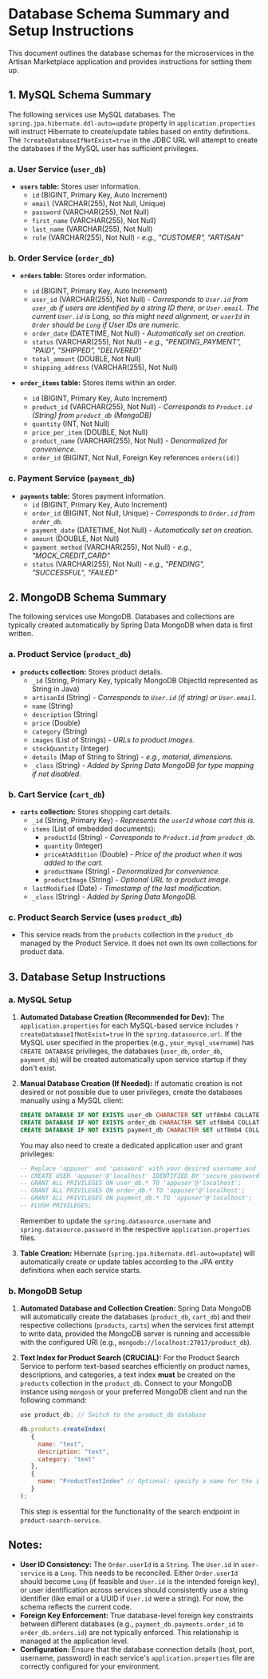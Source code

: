 # Database Schema Summary and Setup Instructions

This document outlines the database schemas for the microservices in the Artisan Marketplace application and provides instructions for setting them up.

## 1. MySQL Schema Summary

The following services use MySQL databases. The `spring.jpa.hibernate.ddl-auto=update` property in `application.properties` will instruct Hibernate to create/update tables based on entity definitions. The `?createDatabaseIfNotExist=true` in the JDBC URL will attempt to create the databases if the MySQL user has sufficient privileges.

### a. User Service (`user_db`)

*   **`users` table:** Stores user information.
    *   `id` (BIGINT, Primary Key, Auto Increment)
    *   `email` (VARCHAR(255), Not Null, Unique)
    *   `password` (VARCHAR(255), Not Null)
    *   `first_name` (VARCHAR(255), Not Null)
    *   `last_name` (VARCHAR(255), Not Null)
    *   `role` (VARCHAR(255), Not Null) - *e.g., "CUSTOMER", "ARTISAN"*

### b. Order Service (`order_db`)

*   **`orders` table:** Stores order information.
    *   `id` (BIGINT, Primary Key, Auto Increment)
    *   `user_id` (VARCHAR(255), Not Null) - *Corresponds to `User.id` from `user_db` if users are identified by a string ID there, or `User.email`. The current `User.id` is Long, so this might need alignment, or `userId` in `Order` should be `Long` if User IDs are numeric.*
    *   `order_date` (DATETIME, Not Null) - *Automatically set on creation.*
    *   `status` (VARCHAR(255), Not Null) - *e.g., "PENDING_PAYMENT", "PAID", "SHIPPED", "DELIVERED"*
    *   `total_amount` (DOUBLE, Not Null)
    *   `shipping_address` (VARCHAR(255), Not Null)

*   **`order_items` table:** Stores items within an order.
    *   `id` (BIGINT, Primary Key, Auto Increment)
    *   `product_id` (VARCHAR(255), Not Null) - *Corresponds to `Product.id` (String) from `product_db` (MongoDB)*
    *   `quantity` (INT, Not Null)
    *   `price_per_item` (DOUBLE, Not Null)
    *   `product_name` (VARCHAR(255), Not Null) - *Denormalized for convenience.*
    *   `order_id` (BIGINT, Not Null, Foreign Key references `orders(id)`)

### c. Payment Service (`payment_db`)

*   **`payments` table:** Stores payment information.
    *   `id` (BIGINT, Primary Key, Auto Increment)
    *   `order_id` (BIGINT, Not Null, Unique) - *Corresponds to `Order.id` from `order_db`.*
    *   `payment_date` (DATETIME, Not Null) - *Automatically set on creation.*
    *   `amount` (DOUBLE, Not Null)
    *   `payment_method` (VARCHAR(255), Not Null) - *e.g., "MOCK_CREDIT_CARD"*
    *   `status` (VARCHAR(255), Not Null) - *e.g., "PENDING", "SUCCESSFUL", "FAILED"*

## 2. MongoDB Schema Summary

The following services use MongoDB. Databases and collections are typically created automatically by Spring Data MongoDB when data is first written.

### a. Product Service (`product_db`)

*   **`products` collection:** Stores product details.
    *   `_id` (String, Primary Key, typically MongoDB ObjectId represented as String in Java)
    *   `artisanId` (String) - *Corresponds to `User.id` (if string) or `User.email`.*
    *   `name` (String)
    *   `description` (String)
    *   `price` (Double)
    *   `category` (String)
    *   `images` (List of Strings) - *URLs to product images.*
    *   `stockQuantity` (Integer)
    *   `details` (Map of String to String) - *e.g., material, dimensions.*
    *   `_class` (String) - *Added by Spring Data MongoDB for type mapping if not disabled.*

### b. Cart Service (`cart_db`)

*   **`carts` collection:** Stores shopping cart details.
    *   `_id` (String, Primary Key) - *Represents the `userId` whose cart this is.*
    *   `items` (List of embedded documents):
        *   `productId` (String) - *Corresponds to `Product.id` from `product_db`.*
        *   `quantity` (Integer)
        *   `priceAtAddition` (Double) - *Price of the product when it was added to the cart.*
        *   `productName` (String) - *Denormalized for convenience.*
        *   `productImage` (String) - *Optional URL to a product image.*
    *   `lastModified` (Date) - *Timestamp of the last modification.*
    *   `_class` (String) - *Added by Spring Data MongoDB.*

### c. Product Search Service (uses `product_db`)

*   This service reads from the `products` collection in the `product_db` managed by the Product Service. It does not own its own collections for product data.

## 3. Database Setup Instructions

### a. MySQL Setup

1.  **Automated Database Creation (Recommended for Dev):**
    The `application.properties` for each MySQL-based service includes `?createDatabaseIfNotExist=true` in the `spring.datasource.url`. If the MySQL user specified in the properties (e.g., `your_mysql_username`) has `CREATE DATABASE` privileges, the databases (`user_db`, `order_db`, `payment_db`) will be created automatically upon service startup if they don't exist.

2.  **Manual Database Creation (If Needed):**
    If automatic creation is not desired or not possible due to user privileges, create the databases manually using a MySQL client:
    ```sql
    CREATE DATABASE IF NOT EXISTS user_db CHARACTER SET utf8mb4 COLLATE utf8mb4_unicode_ci;
    CREATE DATABASE IF NOT EXISTS order_db CHARACTER SET utf8mb4 COLLATE utf8mb4_unicode_ci;
    CREATE DATABASE IF NOT EXISTS payment_db CHARACTER SET utf8mb4 COLLATE utf8mb4_unicode_ci;
    ```
    You may also need to create a dedicated application user and grant privileges:
    ```sql
    -- Replace 'appuser' and 'password' with your desired username and password
    -- CREATE USER 'appuser'@'localhost' IDENTIFIED BY 'secure_password'; 
    -- GRANT ALL PRIVILEGES ON user_db.* TO 'appuser'@'localhost';
    -- GRANT ALL PRIVILEGES ON order_db.* TO 'appuser'@'localhost';
    -- GRANT ALL PRIVILEGES ON payment_db.* TO 'appuser'@'localhost';
    -- FLUSH PRIVILEGES;
    ```
    Remember to update the `spring.datasource.username` and `spring.datasource.password` in the respective `application.properties` files.

3.  **Table Creation:**
    Hibernate (`spring.jpa.hibernate.ddl-auto=update`) will automatically create or update tables according to the JPA entity definitions when each service starts.

### b. MongoDB Setup

1.  **Automated Database and Collection Creation:**
    Spring Data MongoDB will automatically create the databases (`product_db`, `cart_db`) and their respective collections (`products`, `carts`) when the services first attempt to write data, provided the MongoDB server is running and accessible with the configured URI (e.g., `mongodb://localhost:27017/product_db`).

2.  **Text Index for Product Search (CRUCIAL):**
    For the Product Search Service to perform text-based searches efficiently on product names, descriptions, and categories, a text index **must** be created on the `products` collection in the `product_db`.
    Connect to your MongoDB instance using `mongosh` or your preferred MongoDB client and run the following command:
    ```javascript
    use product_db; // Switch to the product_db database

    db.products.createIndex(
       {
         name: "text",
         description: "text",
         category: "text"
       },
       {
         name: "ProductTextIndex" // Optional: specify a name for the index
       }
    );
    ```
    This step is essential for the functionality of the search endpoint in `product-search-service`.

## Notes:

*   **User ID Consistency:** The `Order.userId` is a `String`. The `User.id` in `user-service` is a `Long`. This needs to be reconciled. Either `Order.userId` should become `Long` (if feasible and `User.id` is the intended foreign key), or user identification across services should consistently use a string identifier (like email or a UUID if `User.id` were a string). For now, the schema reflects the current code.
*   **Foreign Key Enforcement:** True database-level foreign key constraints between different databases (e.g., `payment_db.payments.order_id` to `order_db.orders.id`) are not typically enforced. This relationship is managed at the application level.
*   **Configuration:** Ensure that the database connection details (host, port, username, password) in each service's `application.properties` file are correctly configured for your environment.
